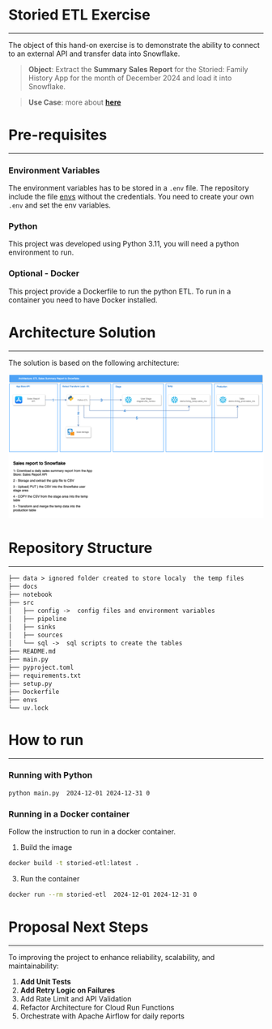 # Storied ETL Exercise

---

The object of this hand-on exercise is to demonstrate the ability to connect to an external API and transfer data into Snowflake.


> **Object**:  Extract the  **Summary Sales Report** for the Storied: Family History App for the month of December 2024 and load it into Snowflake.


>  **Use Case**:  more about [**here**](docs/USE_CASE.md)

# Pre-requisites

---

### Environment Variables

The environment variables has to  be stored in a `.env` file.
The repository include the file [envs](envs) without the credentials. 
You need to create your own `.env` and set the env variables.

### Python

This project was developed using Python 3.11, you will need a python environment to run.

### Optional - Docker

This project provide a Dockerfile to run the python ETL. To run in a container you need to have Docker installed.

# Architecture Solution

---

The solution is based on the following architecture:

![](docs/etl-architecture.drawio.png)

# Repository Structure

---


```
├── data > ignored folder created to store localy  the temp files
├── docs
├── notebook
├── src
│   ├── config ->  config files and environment variables
│   ├── pipeline
│   ├── sinks
│   ├── sources
│   └── sql ->  sql scripts to create the tables
├── README.md
├── main.py
├── pyproject.toml
├── requirements.txt
├── setup.py
├── Dockerfile
├── envs
└── uv.lock
```
# How to run

---

### Running with Python

```bash
python main.py  2024-12-01 2024-12-31 0     
```


### Running in a Docker container

Follow the instruction to run in a docker container.

1. Build the image
```bash
docker build -t storied-etl:latest .
```

3. Run the container

```bash
docker run --rm storied-etl  2024-12-01 2024-12-31 0     
```


# Proposal Next Steps

---

To improving the project to enhance  reliability, scalability, and maintainability:

1. **Add Unit Tests**
2. **Add Retry Logic on Failures**
3. Add Rate Limit and API Validation
4. Refactor Architecture for Cloud Run Functions
5. Orchestrate with Apache Airflow for daily reports










